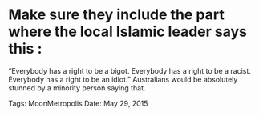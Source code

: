 # Make sure they include the part where the local Islamic leader says this :
“Everybody has a right to be a bigot. Everybody has a right to be a racist. Everybody has a right to be an idiot.”
Australians would be absolutely stunned by a minority person saying that.

Tags: MoonMetropolis
Date: May 29, 2015